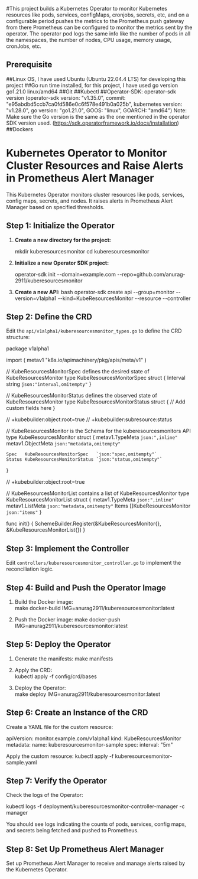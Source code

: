 #This project builds a Kubernetes Operator to monitor Kubernetes resources like pods, services, configMaps, cronjobs, secrets, etc, and on a configurable period pushes the metrics to the Prometheus push gateway from there Prometheus can be configured to monitor the metrics sent by the operator. The operator pod logs the same info like the number of pods in all the namespaces, the number of nodes, CPU usage, memory usage, cronJobs, etc.
## Prerequisite
   ##Linux OS, I have used Ubuntu (Ubuntu 22.04.4 LTS) for developing this project
   ##Go run time installed, for this project, I have used go version go1.21.0 linux/amd64
   ##Git
   ##Kubectl
   ##Operator-SDK: operator-sdk version
      (operator-sdk version: "v1.35.0", commit: "e95abdbd5ccb7ca0fd586e0c6f578e491b0a025b", kubernetes version: "v1.28.0", go version: "go1.21.0",          GOOS:    "linux", GOARCH: "amd64")
      Note: Make sure the Go version is the same as the one mentioned in the operator SDK version used.
      (https://sdk.operatorframework.io/docs/installation)
   ##Dockers


# Kubernetes Operator to Monitor Cluster Resources and Raise Alerts in Prometheus Alert Manager

This Kubernetes Operator monitors cluster resources like pods, services, config maps, secrets, and nodes. It raises alerts in Prometheus Alert Manager based on specified thresholds.

## Step 1: Initialize the Operator

1. **Create a new directory for the project:**
   
    mkdir kuberesourcesmonitor
    cd kuberesourcesmonitor
  

2. **Initialize a new Operator SDK project:**
   
    operator-sdk init --domain=example.com --repo=github.com/anurag-2911/kuberesourcesmonitor
   

3. **Create a new API:**
    bash
    operator-sdk create api --group=monitor --version=v1alpha1 --kind=KubeResourcesMonitor --resource --controller
    

## Step 2: Define the CRD

Edit the `api/v1alpha1/kuberesourcesmonitor_types.go` to define the CRD structure:


package v1alpha1

import (
    metav1 "k8s.io/apimachinery/pkg/apis/meta/v1"
)

// KubeResourcesMonitorSpec defines the desired state of KubeResourcesMonitor
type KubeResourcesMonitorSpec struct {
    Interval string `json:"interval,omitempty"`
}

// KubeResourcesMonitorStatus defines the observed state of KubeResourcesMonitor
type KubeResourcesMonitorStatus struct {
    // Add custom fields here
}

// +kubebuilder:object:root=true
// +kubebuilder:subresource:status

// KubeResourcesMonitor is the Schema for the kuberesourcesmonitors API
type KubeResourcesMonitor struct {
    metav1.TypeMeta   `json:",inline"`
    metav1.ObjectMeta `json:"metadata,omitempty"`

    Spec   KubeResourcesMonitorSpec   `json:"spec,omitempty"`
    Status KubeResourcesMonitorStatus `json:"status,omitempty"`
}

// +kubebuilder:object:root=true

// KubeResourcesMonitorList contains a list of KubeResourcesMonitor
type KubeResourcesMonitorList struct {
    metav1.TypeMeta `json:",inline"`
    metav1.ListMeta `json:"metadata,omitempty"`
    Items           []KubeResourcesMonitor `json:"items"`
}

func init() {
    SchemeBuilder.Register(&KubeResourcesMonitor{}, &KubeResourcesMonitorList{})
}


## Step 3: Implement the Controller

Edit `controllers/kuberesourcesmonitor_controller.go` to implement the reconciliation logic.

## Step 4: Build and Push the Operator Image

1. Build the Docker image:   
    make docker-build IMG=anurag2911/kuberesourcesmonitor:latest
  

2. Push the Docker image:
    make docker-push IMG=anurag2911/kuberesourcesmonitor:latest
   

## Step 5: Deploy the Operator

1. Generate the manifests:
    make manifests   

2. Apply the CRD:    
    kubectl apply -f config/crd/bases   

3. Deploy the Operator:    
    make deploy IMG=anurag2911/kuberesourcesmonitor:latest
    

## Step 6: Create an Instance of the CRD

Create a YAML file for the custom resource:

apiVersion: monitor.example.com/v1alpha1
kind: KubeResourcesMonitor
metadata:
  name: kuberesourcesmonitor-sample
spec:
  interval: "5m"


Apply the custom resource:
kubectl apply -f kuberesourcesmonitor-sample.yaml

## Step 7: Verify the Operator

Check the logs of the Operator:

kubectl logs -f deployment/kuberesourcesmonitor-controller-manager -c manager

You should see logs indicating the counts of pods, services, config maps, and secrets being fetched and pushed to Prometheus.

## Step 8: Set Up Prometheus Alert Manager

Set up Prometheus Alert Manager to receive and manage alerts raised by the Kubernetes Operator.
